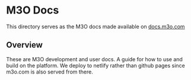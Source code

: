 # M3O Docs

This directory serves as the M3O docs made available on [docs.m3o.com](https://docs.m3o.com)

## Overview

These are M3O development and user docs. A guide for how to use and build on the platform. 
We deploy to netlify rather than github pages since m3o.com is also served from there.

